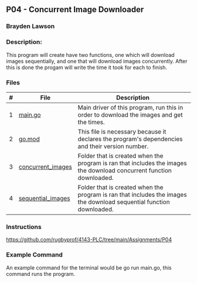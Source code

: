 ## P04 - Concurrent Image Downloader
### Brayden Lawson
### Description:

This program will create have two functions, one which will download images sequentially, and one that will download images concurrently. 
After this is done the progam will write the time it took for each to finish. 
### Files

|   #   | File     | Description                      |
| :---: | -------- | -------------------------------- |
|   1   | [main.go](https://github.com/bglawson1001/4143-PLC-Lawson/blob/main/Assignments/P04/main.go) | Main driver of this program, run this in order to download the images and get the times. |
|   2   | [go.mod](https://github.com/bglawson1001/4143-PLC-Lawson/blob/main/Assignments/P04/go.mod) | This file is necessary because it declares the program's dependencies and their version number.
|   3   | [concurrent_images](https://github.com/bglawson1001/4143-PLC-Lawson/blob/main/Assignments/P04/go.mod) | Folder that is created when the program is ran that includes the images the download concurrent function downloaded.
|   4   | [sequential_images](https://github.com/bglawson1001/4143-PLC-Lawson/blob/main/Assignments/P04/go.mod) | Folder that is created when the program is ran that includes the images the download sequential function downloaded.



### Instructions

https://github.com/rugbyprof/4143-PLC/tree/main/Assignments/P04

### Example Command

An example command for the terminal would be go run main.go, this command runs the program.

